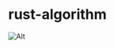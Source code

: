 # rust-algorithm
![Alt](https://repobeats.axiom.co/api/embed/97ff28952a36ac2ad165fa44cf0c459141993e77.svg "Repobeats analytics image")
